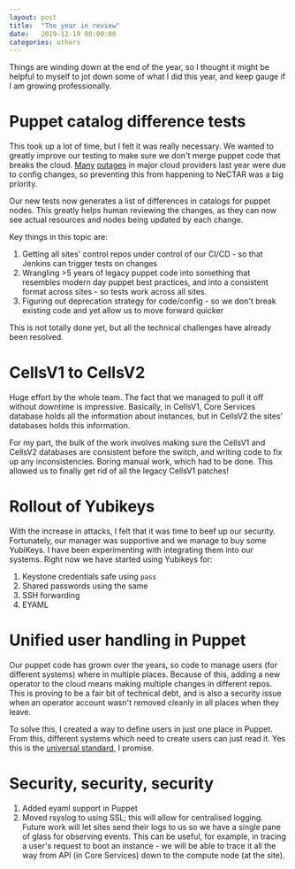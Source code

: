 ```yaml
---
layout: post
title:  "The year in review"
date:   2019-12-19 00:00:00
categories: others
---
```


Things are winding down at the end of the year, so I thought it might be helpful
to myself to jot down some of what I did this year, and keep gauge if I am
growing professionally.

# Puppet catalog difference tests

This took up a lot of time, but I felt it was really necessary. We wanted to
greatly improve our testing to make sure we don't merge puppet code that breaks
the cloud.
[Many](https://status.cloud.google.com/incident/cloud-networking/19009)
[outages](https://blog.cloudflare.com/details-of-the-cloudflare-outage-on-july-2-2019/)
in major cloud providers last year were due to config changes, so preventing
this from happening to NeCTAR was a big priority.

Our new tests now generates a list of differences in catalogs for puppet nodes.
This greatly helps human reviewing the changes, as they can now see actual
resources and nodes being updated by each change.

Key things in this topic are:

1. Getting all sites' control repos under control of our CI/CD - so that Jenkins
   can trigger tests on changes
1. Wrangling >5 years of legacy puppet code into something that resembles modern
   day puppet best practices, and into a consistent format across sites - so
tests work across all sites.
1. Figuring out deprecation strategy for code/config - so we don't break
   existing code and yet allow us to move forward quicker

This is not totally done yet, but all the technical challenges have already been
resolved.

# CellsV1 to CellsV2

Huge effort by the whole team. The fact that we managed to pull it off without
downtime is impressive. Basically, in CellsV1, Core Services database holds all
the information about instances, but in CellsV2 the sites' databases holds this
information.

For my part, the bulk of the work involves making sure the CellsV1 and CellsV2
databases are consistent before the switch, and writing code to fix up any
inconsistencies. Boring manual work, which had to be done. This allowed us to
finally get rid of all the legacy CellsV1 patches!

# Rollout of Yubikeys

With the increase in attacks, I felt that it was time to beef up our security.
Fortunately, our manager was supportive and we manage to buy some YubiKeys. I
have been experimenting with integrating them into our systems. Right now we
have started using Yubikeys for:

1. Keystone credentials safe using `pass`
1. Shared passwords using the same
1. SSH forwarding
1. EYAML

# Unified user handling in Puppet

Our puppet code has grown over the years, so code to manage users (for different
systems) where in multiple places. Because of this, adding a new operator to the
cloud means making multiple changes in different repos. This is proving to be a
fair bit of technical debt, and is also a security issue when an operator
account wasn't removed cleanly in all places when they leave.

To solve this, I created a way to define users in just one place in Puppet. From
this, different systems which need to create users can just read it. Yes this is
the [universal standard](https://xkcd.com/927/), I promise.

# Security, security, security

1. Added eyaml support in Puppet
1. Moved rsyslog to using SSL; this will allow for centralised logging. Future
   work will let sites send their logs to us so we have a single pane of glass
for observing events. This can be useful, for example, in tracing a user's
request to boot an instance - we will be able to trace it all the way from API
(in Core Services) down to the compute node (at the site).
